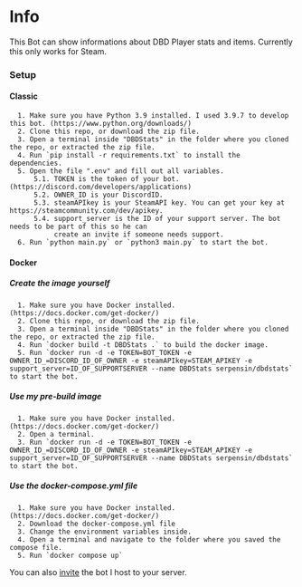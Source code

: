 # Info

This Bot can show informations about DBD Player stats and items.
Currently this only works for Steam.

### Setup

#### Classic
      1. Make sure you have Python 3.9 installed. I used 3.9.7 to develop this bot. (https://www.python.org/downloads/)
      2. Clone this repo, or download the zip file.
      3. Open a terminal inside "DBDStats" in the folder where you cloned the repo, or extracted the zip file.
      4. Run `pip install -r requirements.txt` to install the dependencies.
      5. Open the file ".env" and fill out all variables.
          5.1. TOKEN is the token of your bot. (https://discord.com/developers/applications)
          5.2. OWNER_ID is your DiscordID.
          5.3. steamAPIkey is your SteamAPI key. You can get your key at https://steamcommunity.com/dev/apikey.
          5.4. support_server is the ID of your support server. The bot needs to be part of this so he can  
               create an invite if someone needs support.
      6. Run `python main.py` or `python3 main.py` to start the bot.

#### Docker
##### Create the image yourself
      1. Make sure you have Docker installed. (https://docs.docker.com/get-docker/)
      2. Clone this repo, or download the zip file.
      3. Open a terminal inside "DBDStats" in the folder where you cloned the repo, or extracted the zip file.
      4. Run `docker build -t DBDStats .` to build the docker image.
      5. Run `docker run -d -e TOKEN=BOT_TOKEN -e OWNER_ID_=DISCORD_ID_OF_OWNER -e steamAPIkey=STEAM_APIKEY -e support_server=ID_OF_SUPPORTSERVER --name DBDStats serpensin/dbdstats` to start the bot.
##### Use my pre-build image
      1. Make sure you have Docker installed. (https://docs.docker.com/get-docker/)
      2. Open a terminal.
      3. Run `docker run -d -e TOKEN=BOT_TOKEN -e OWNER_ID_=DISCORD_ID_OF_OWNER -e steamAPIkey=STEAM_APIKEY -e support_server=ID_OF_SUPPORTSERVER --name DBDStats serpensin/dbdstats` to start the bot.
##### Use the docker-compose.yml file
      1. Make sure you have Docker installed. (https://docs.docker.com/get-docker/)
      2. Download the docker-compose.yml file
      3. Change the environment variables inside.
      4. Open a terminal and navigate to the folder where you saved the compose file.
      5. Run `docker compose up`

You can also [invite](https://discord.com/api/oauth2/authorize?client_id=1030163127926542400&permissions=137506506753&scope=bot%20applications.commands) the bot I host to your server.

